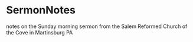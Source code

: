 # SermonNotes
notes on the Sunday morning sermon from the Salem Reformed Church of the Cove in Martinsburg PA
